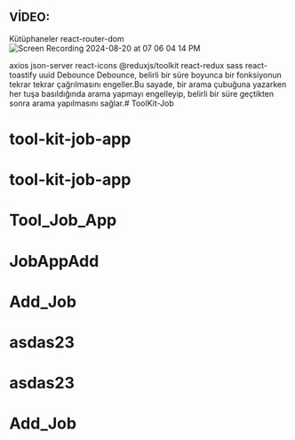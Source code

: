 ## VİDEO: 

Kütüphaneler
react-router-dom![Screen Recording 2024-08-20 at 07 06 04 14 PM](https://github.com/user-attachments/assets/410cc8ea-e523-4e72-91ad-3ab7743496f9)

axios
json-server
react-icons
@reduxjs/toolkit
react-redux
sass
react-toastify
uuid
Debounce
Debounce, belirli bir süre boyunca bir fonksiyonun tekrar tekrar çağrılmasını engeller.Bu sayade, bir arama çubuğuna yazarken her tuşa basıldığında arama yapmayı engelleyip, belirli bir süre geçtikten sonra arama yapılmasını sağlar.# ToolKit-Job
# tool-kit-job-app
# tool-kit-job-app
# Tool_Job_App
# JobAppAdd
# Add_Job
# asdas23
# asdas23
# Add_Job
